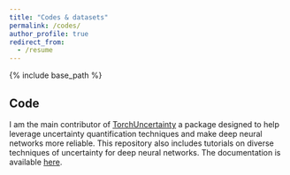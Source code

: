 ```yaml
---
title: "Codes & datasets"
permalink: /codes/
author_profile: true
redirect_from:
  - /resume
---
```


{% include base_path %}

## Code

I am the main contributor of [TorchUncertainty](https://github.com/ENSTA-U2IS/torch-uncertainty) a package designed to help leverage uncertainty quantification techniques and make deep neural networks more reliable. This repository also includes tutorials on diverse techniques of uncertainty for deep neural networks. The documentation is available [here](https://torch-uncertainty.github.io/).

